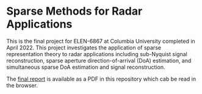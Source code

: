 # Sparse Methods for Radar Applications

This is the final project for ELEN-6867 at Columbia University completed in April 2022. This project investigates the application of sparse representation theory to radar applications including sub-Nyquist signal reconstruction, sparse aperture direction-of-arrival (DoA) estimation, and simultaneous sparse DoA estimation and signal reconstruction.  

The [final report](final_report.pdf) is available as a PDF in this repository which cab be read in the browser.

